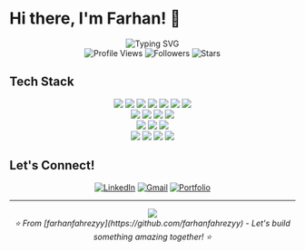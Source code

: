 # Hi there, I'm Farhan! 👋

<div align="center">
  <img src="https://readme-typing-svg.herokuapp.com?font=Fira+Code&size=32&duration=2800&pause=2000&color=A855F7&center=true&vCenter=true&width=940&lines=Full+Stack+Developer;Problem+Solver;Code+Enthusiast;Always+Learning+New+Things!" alt="Typing SVG" />
</div>

<div align="center">
  <img src="https://komarev.com/ghpvc/?username=farhanfahrezyy&style=for-the-badge&color=blueviolet" alt="Profile Views" />
  <img src="https://img.shields.io/github/followers/farhanfahrezyy?style=for-the-badge&color=blue" alt="Followers" />
  <img src="https://img.shields.io/github/stars/farhanfahrezyy?style=for-the-badge&color=yellow" alt="Stars" />
</div>

## Tech Stack

<div align="center">

  <!-- Languages -->
  <img src="https://custom-icon-badges.demolab.com/badge/HTML5-e34f26?style=for-the-badge&logo=html5&logoColor=white" />
  <img src="https://custom-icon-badges.demolab.com/badge/CSS3-1572B6?style=for-the-badge&logo=css3&logoColor=white" />
  <img src="https://custom-icon-badges.demolab.com/badge/JavaScript-f7df1e?style=for-the-badge&logo=javascript&logoColor=black" />
  <img src="https://custom-icon-badges.demolab.com/badge/PHP-777bb4?style=for-the-badge&logo=php&logoColor=white" />
  <img src="https://custom-icon-badges.demolab.com/badge/Python-3776ab?style=for-the-badge&logo=python&logoColor=white" />
  <img src="https://custom-icon-badges.demolab.com/badge/C%23-239120?style=for-the-badge&logo=cs&logoColor=white" />
  <img src="https://custom-icon-badges.demolab.com/badge/Kotlin-7F52FF?style=for-the-badge&logo=kotlin&logoColor=white" />

  <br>

  <!-- Frameworks -->
  <img src="https://custom-icon-badges.demolab.com/badge/Laravel-FF2D20?style=for-the-badge&logo=laravel&logoColor=white" />
  <img src="https://custom-icon-badges.demolab.com/badge/.NET-5C2D91?style=for-the-badge&logo=dotnet&logoColor=white" />
  <img src="https://custom-icon-badges.demolab.com/badge/Node.js-43853d?style=for-the-badge&logo=nodedotjs&logoColor=white" />
  <img src="https://custom-icon-badges.demolab.com/badge/Tailwind-38b2ac?style=for-the-badge&logo=tailwindcss&logoColor=white" />

  <br>

  <!-- Databases -->
  <img src="https://custom-icon-badges.demolab.com/badge/MySQL-4479a1?style=for-the-badge&logo=mysql&logoColor=white" />
  <img src="https://custom-icon-badges.demolab.com/badge/SQL%20Server-CC2927?style=for-the-badge&logo=microsoftsqlserver&logoColor=white" />
  <img src="https://custom-icon-badges.demolab.com/badge/PostgreSQL-316192?style=for-the-badge&logo=postgresql&logoColor=white" />

  <br>

  <!-- Tools -->
  <img src="https://custom-icon-badges.demolab.com/badge/Git-F05032?style=for-the-badge&logo=git&logoColor=white" />
  <img src="https://custom-icon-badges.demolab.com/badge/GitHub-000000?style=for-the-badge&logo=github&logoColor=white" />
  <img src="https://custom-icon-badges.demolab.com/badge/VSCode-0078d4?style=for-the-badge&logo=visualstudiocode&logoColor=white" />
  <img src="https://custom-icon-badges.demolab.com/badge/Docker-2496ED?style=for-the-badge&logo=docker&logoColor=white" />

</div>




## Let's Connect!

<div align="center">

[![LinkedIn](https://img.shields.io/badge/LinkedIn-0077B5?style=for-the-badge&logo=linkedin&logoColor=white)](https://linkedin.com/in/farhanfahrezyy)
[![Gmail](https://img.shields.io/badge/Gmail-D14836?style=for-the-badge&logo=gmail&logoColor=white)](mailto:farhanfahrezy04@gmail.com)
[![Portfolio](https://img.shields.io/badge/Portfolio-FF5722?style=for-the-badge&logo=todoist&logoColor=white)](https://farhanfahrezyy.github.io)


</div>

---

<div align="center">
  <img src="https://capsule-render.vercel.app/api?type=waving&color=gradient&height=100&section=footer&animation=fadeIn" />
</div>

<div align="center">
  <i>⭐️ From [farhanfahrezyy](https://github.com/farhanfahrezyy) - Let's build something amazing together! ⭐️</i>
</div>
